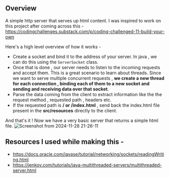 ## Overview
A  simple http server that serves up html content. I was inspired to work on this project after coming across this - https://codingchallenges.substack.com/p/coding-challenged-11-build-your-own

Here's a high level overview of how it works - 
- Create a socket and bind it to the address of your server. In java , we can do this using the `ServerSocket` class.
- Once that is done , our server needs to listen to the incoming requests and accept them.  This is a great scenario to learn about threads. Since we want to serve multiple concurrent requests , **we create a new thread for each connection , binding each of them to a new socket and sending and receiving data over that socket**. 
- Parse the data coming from the client to extract information like the the request method , requested path , headers etc.
- If the requested path is **/ or /index.html** , send back the index.html file present in the **src/resources** directly to the client.

And that's it ! Now we have a very basic server that returns a simple html file. 
![Screenshot from 2024-11-28 21-26-11](https://github.com/user-attachments/assets/a2e4d95a-b032-4044-b9a4-69221dd1ae12)

## Resources I used while making this - 
- https://docs.oracle.com/javase/tutorial/networking/sockets/readingWriting.html
- https://jenkov.com/tutorials/java-multithreaded-servers/multithreaded-server.html


